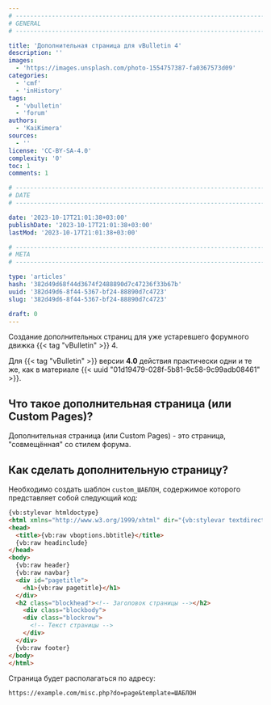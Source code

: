 ```yaml
---
# -------------------------------------------------------------------------------------------------------------------- #
# GENERAL
# -------------------------------------------------------------------------------------------------------------------- #

title: 'Дополнительная страница для vBulletin 4'
description: ''
images:
  - 'https://images.unsplash.com/photo-1554757387-fa0367573d09'
categories:
  - 'cmf'
  - 'inHistory'
tags:
  - 'vbulletin'
  - 'forum'
authors:
  - 'KaiKimera'
sources:
  - ''
license: 'CC-BY-SA-4.0'
complexity: '0'
toc: 1
comments: 1

# -------------------------------------------------------------------------------------------------------------------- #
# DATE
# -------------------------------------------------------------------------------------------------------------------- #

date: '2023-10-17T21:01:38+03:00'
publishDate: '2023-10-17T21:01:38+03:00'
lastMod: '2023-10-17T21:01:38+03:00'

# -------------------------------------------------------------------------------------------------------------------- #
# META
# -------------------------------------------------------------------------------------------------------------------- #

type: 'articles'
hash: '382d49d68f44d3674f2488890d7c47236f33b67b'
uuid: '382d49d6-8f44-5367-bf24-88890d7c4723'
slug: '382d49d6-8f44-5367-bf24-88890d7c4723'

draft: 0
---
```


Создание дополнительных страниц для уже устаревшего форумного движка {{< tag "vBulletin" >}} 4.

<!--more-->

Для {{< tag "vBulletin" >}} версии **4.0** действия практически одни и те же, как в материале {{< uuid "01d19479-028f-5b81-9c58-9c99adb08461" >}}.

## Что такое дополнительная страница (или Custom Pages)?

Дополнительная страница (или Custom Pages) - это страница, "совмещённая" со стилем форума.

## Как сделать дополнительную страницу?

Необходимо создать шаблон `custom_ШАБЛОН`, содержимое которого представляет собой следующий код:

```html
{vb:stylevar htmldoctype}
<html xmlns="http://www.w3.org/1999/xhtml" dir="{vb:stylevar textdirection}" lang="{vb:stylevar languagecode}" id="vbulletin_html">
<head>
  <title>{vb:raw vboptions.bbtitle}</title>
  {vb:raw headinclude}
</head>
<body>
  {vb:raw header}
  {vb:raw navbar}
  <div id="pagetitle">
    <h1>{vb:raw pagetitle}</h1>
  </div>
  <h2 class="blockhead"><!-- Заголовок страницы --></h2>
    <div class="blockbody">
    <div class="blockrow">
      <!-- Текст страницы -->
    </div>
  </div>
  {vb:raw footer}
</body>
</html>
```

Страница будет располагаться по адресу:

```
https://example.com/misc.php?do=page&template=ШАБЛОН
```
